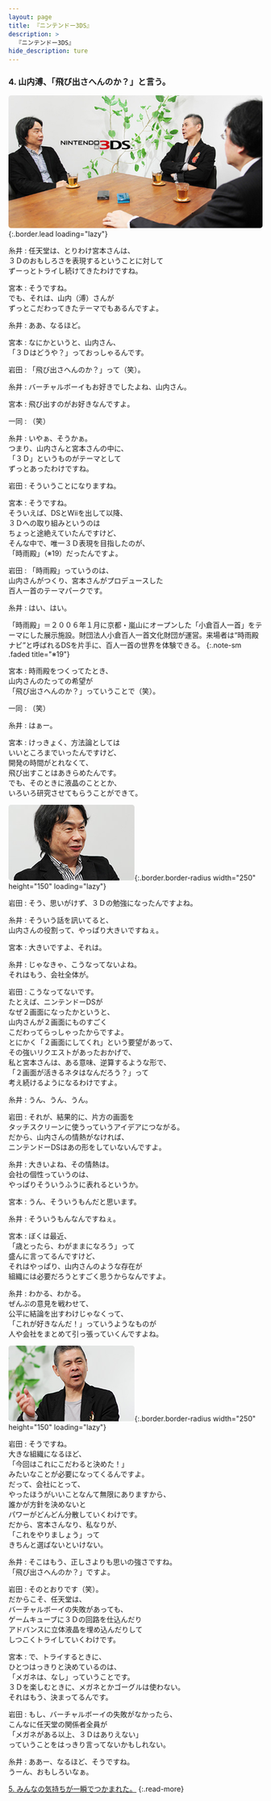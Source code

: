 ```yaml
---
layout: page
title: 『ニンテンドー3DS』
description: >
  『ニンテンドー3DS』
hide_description: ture
---
```


### 4. 山内溥、「飛び出さへんのか？」と言う。

![](/interviews/jp/3ds/hardware/vol1/img/mainvisual4.jpg){:.border.lead loading="lazy"}

糸井
: 任天堂は、とりわけ宮本さんは、<br>３Ｄのおもしろさを表現するということに対して<br>ずーっとトライし続けてきたわけですね。

宮本
: そうですね。<br>でも、それは、山内（溥）さんが<br>ずっとこだわってきたテーマでもあるんですよ。

糸井
: ああ、なるほど。

宮本
: なにかというと、山内さん、<br>「３Ｄはどうや？」っておっしゃるんです。

岩田
: 「飛び出さへんのか？」って（笑）。

糸井
: バーチャルボーイもお好きでしたよね、山内さん。

宮本
: 飛び出すのがお好きなんですよ。

一同
: （笑）

糸井
: いやぁ、そうかぁ。<br>つまり、山内さんと宮本さんの中に、<br>「３Ｄ」というものがテーマとして<br>ずっとあったわけですね。

岩田
: そういうことになりますね。

宮本
: そうですね。<br>そういえば、DSとWiiを出して以降、<br>３Ｄへの取り組みというのは<br>ちょっと途絶えていたんですけど、<br>そんな中で、唯一３Ｄ表現を目指したのが、<br>「時雨殿」（※19）だったんですよ。

岩田
: 「時雨殿」っていうのは、<br>山内さんがつくり、宮本さんがプロデュースした<br>百人一首のテーマパークです。

糸井
: はい、はい。


「時雨殿」＝２００６年１月に京都・嵐山にオープンした「小倉百人一首」をテーマにした展示施設。財団法人小倉百人一首文化財団が運営。来場者は“時雨殿ナビ”と呼ばれるDSを片手に、百人一首の世界を体験できる。
{:.note-sm .faded title="※19"}

宮本
: 時雨殿をつくってたとき、<br>山内さんのたっての希望が<br>「飛び出さへんのか？」っていうことで（笑）。

一同
: （笑）

糸井
: はぁー。

宮本
: けっきょく、方法論としては<br>いいところまでいったんですけど、<br>開発の時間がとれなくて、<br>飛び出すことはあきらめたんです。<br>でも、そのときに液晶のこととか、<br>いろいろ研究させてもらうことができて。

![](/interviews/jp/3ds/hardware/vol1/img/photo9.jpg){:.border.border-radius width="250" height="150"  loading="lazy"}

岩田
: そう、思いがけず、３Ｄの勉強になったんですよね。

糸井
: そういう話を訊いてると、<br>山内さんの役割って、やっぱり大きいですねぇ。

宮本
: 大きいですよ、それは。

糸井
: じゃなきゃ、こうなってないよね。<br>それはもう、会社全体が。

岩田
: こうなってないです。<br>たとえば、ニンテンドーDSが<br>なぜ２画面になったかというと、<br>山内さんが２画面にものすごく<br>こだわってらっしゃったからですよ。<br>とにかく「２画面にしてくれ」という要望があって、<br>その強いリクエストがあったおかげで、<br>私と宮本さんは、ある意味、逆算するような形で、<br>「２画面が活きるネタはなんだろう？」って<br>考え続けるようになるわけですよ。

糸井
: うん、うん、うん。

岩田
: それが、結果的に、片方の画面を<br>タッチスクリーンに使うっていうアイデアにつながる。<br>だから、山内さんの情熱がなければ、<br>ニンテンドーDSはあの形をしていないんですよ。

糸井
: 大きいよね、その情熱は。<br>会社の個性っていうのは、<br>やっぱりそういうふうに表れるというか。

宮本
: うん、そういうもんだと思います。

糸井
: そういうもんなんですねぇ。

宮本
: ぼくは最近、<br>「歳とったら、わがままになろう」って<br>盛んに言ってるんですけど、<br>それはやっぱり、山内さんのような存在が<br>組織には必要だろうとすごく思うからなんですよ。

糸井
: わかる、わかる。<br>ぜんぶの意見を戦わせて、<br>公平に結論を出すわけじゃなくって、<br>「これが好きなんだ！」っていうようなものが<br>人や会社をまとめて引っ張っていくんですよね。

![](/interviews/jp/3ds/hardware/vol1/img/photo10.jpg){:.border.border-radius width="250" height="150"  loading="lazy"}

岩田
: そうですね。<br>大きな組織になるほど、<br>「今回はこれにこだわると決めた！」<br>みたいなことが必要になってくるんですよ。<br>だって、会社にとって、<br>やったほうがいいことなんて無限にありますから、<br>誰かが方針を決めないと<br>パワーがどんどん分散していくわけです。<br>だから、宮本さんなり、私なりが、<br>「これをやりましょう」って<br>きちんと選ばないといけない。

糸井
: そこはもう、正しさよりも思いの強さですね。<br>「飛び出さへんのか？」ですよ。

岩田
: そのとおりです（笑）。<br>だからこそ、任天堂は、<br>バーチャルボーイの失敗があっても、<br>ゲームキューブに３Ｄの回路を仕込んだり<br>アドバンスに立体液晶を埋め込んだりして<br>しつこくトライしていくわけです。

宮本
: で、トライするときに、<br>ひとつはっきりと決めているのは、<br>「メガネは、なし」っていうことです。<br>３Ｄを楽しむときに、メガネとかゴーグルは使わない。<br>それはもう、決まってるんです。

岩田
: もし、バーチャルボーイの失敗がなかったら、<br>こんなに任天堂の関係者全員が<br>「メガネがある以上、３Ｄはありえない」<br>っていうことをはっきり言ってないかもしれない。

糸井
: ああー、なるほど、そうですね。<br>うーん、おもしろいなぁ。



[5. みんなの気持ちが一瞬でつかまれた。](5.md)
{:.read-more}

